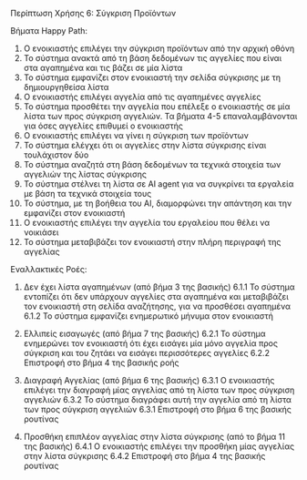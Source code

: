 Περίπτωση Χρήσης 6: Σύγκριση Προϊόντων

Βήματα Happy Path:
1.  Ο ενοικιαστής επιλέγει την σύγκριση προϊόντων από την αρχική οθόνη
2.  Το σύστημα ανακτά από τη βάση δεδομένων τις αγγελίες που είναι στα αγαπημένα και τις βάζει σε μία λίστα
3.  Το σύστημα εμφανίζει στον ενοικιαστή την σελίδα σύγκρισης με τη δημιουργηθείσα λίστα
4.  Ο ενοικιαστής επιλέγει αγγελία από τις αγαπημένες αγγελίες 
5.  Το σύστημα προσθέτει την αγγελία που επέλεξε ο ενοικιαστής σε μία λίστα των προς σύγκριση αγγελιών. Τα βήματα 4-5 επαναλαμβάνονται για όσες αγγελίες επιθυμεί ο ενοικιαστής
6.  Ο ενοικιαστής επιλέγει να γίνει η σύγκριση των προϊόντων
7.  Το σύστημα ελέγχει ότι οι αγγελίες στην λίστα σύγκρισης είναι τουλάχιστον δύο
8.  Το σύστημα αναζητά στη βάση δεδομένων τα τεχνικά στοιχεία των αγγελιών της λίστας σύγκρισης
9.  Το σύστημα στέλνει τη λίστα σε AI agent για να συγκρίνει τα εργαλεία με βάση τα τεχνικά στοιχεία τους
10. Το σύστημα, με τη βοήθεια του AI, διαμορφώνει την απάντηση και την εμφανίζει στον ενοικιαστή
11. Ο ενοικιαστής επιλέγει την αγγελία του εργαλείου που θέλει να νοικιάσει
12. Το σύστημα μεταβιβάζει τον ενοικιαστή στην πλήρη περιγραφή της αγγελίας

Εναλλακτικές Ροές:
1. Δεν έχει λίστα αγαπημένων (από βήμα 3 της βασικής)
6.1.1 Το σύστημα εντοπίζει ότι δεν υπάρχουν αγγελίες στα αγαπημένα και μεταβιβάζει τον ενοικιαστή στη σελίδα αναζήτησης, για να προσθέσει αγαπημένα
6.1.2 Το σύστημα εμφανίζει ενημερωτικό μήνυμα στον ενοικιαστή 

2. Ελλιπείς εισαγωγές (από βήμα 7 της βασικής) 
6.2.1 Το σύστημα ενημερώνει τον ενοικιαστή ότι έχει εισάγει μία μόνο αγγελία προς σύγκριση και του ζητάει να εισάγει περισσότερες αγγελίες
6.2.2 Επιστροφή στο βήμα 4 της βασικής ροής

3. Διαγραφή Αγγελίας (από βήμα 6 της βασικής) 
6.3.1 Ο ενοικιαστής επιλέγει την διαγραφή μίας αγγελίας από τη λίστα των προς σύγκριση αγγελιών
6.3.2 Το σύστημα διαγράφει αυτή την αγγελία από τη λίστα των προς σύγκριση αγγελιών
6.3.1 Επιστροφή στο βήμα 6 της βασικής ρουτίνας

4. Προσθήκη επιπλέον αγγελίας στην λίστα σύγκρισης (από το βήμα 11 της βασικής)
6.4.1 Ο ενοικιαστής επιλέγει την προσθήκη μίας αγγελίας στην λίστα σύγκρισης
6.4.2 Επιστροφή στο βήμα 4 της βασικής ρουτίνας
